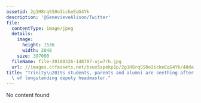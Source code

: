 ```yaml
---
assetid: 2g1H8rqSS0oIickeEqG4Yk
description: '@GenevieveAlison/Twitter'
file:
  contentType: image/jpeg
  details:
    image:
      height: 1536
      width: 2048
    size: 397090
  fileName: file-20180326-148707-ujw7rh.jpg
  url: //images.ctfassets.net/bsux5spekp1p/2g1H8rqSS0oIickeEqG4Yk/48da7751b83d50f8a1ed916955c41de7/file-20180326-148707-ujw7rh.jpg
title: "Trinity\u2019s students, parents and alumni are seething after the sacking\
  \ of longstanding deputy headmaster."
---
```

No content found